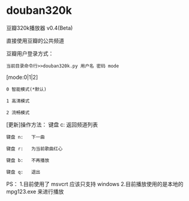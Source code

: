 douban320k
==========

豆瓣320k播放器 v0.4(Beta)

直接使用豆瓣的公共频道

豆瓣用户登录方式：

	
	当前目录命令行>>douban320k.py 用户名 密码 mode
	
[mode:0|1|2]
	
	0 智能模式(*默认)
	
	1 高清模式
	
	2 流畅模式

[更新]操作方法：
	键盘 c:	返回频道列表
	
	键盘 n:	下一曲
	
	键盘 r:	为当前歌曲红心
	
	键盘 b:	不再播放
	
	键盘 q:	退出

PS：
	1.目前使用了 msvcrt 应该只支持 windows
	2.目前播放使用的是本地的 mpg123.exe 来进行播放
